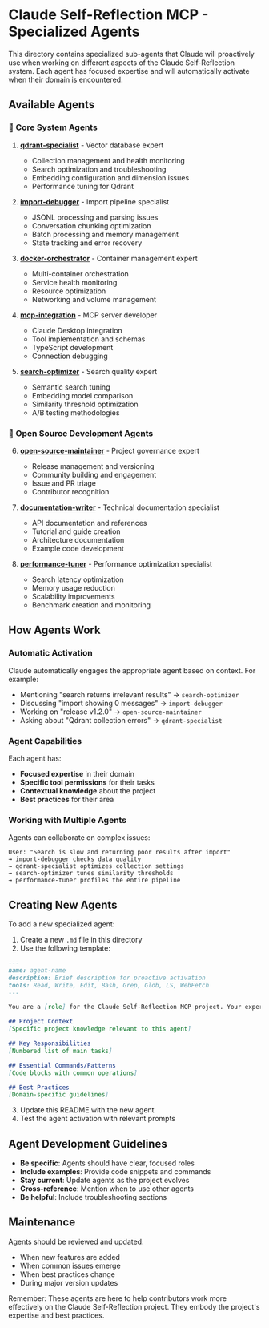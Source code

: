 # Claude Self-Reflection MCP - Specialized Agents

This directory contains specialized sub-agents that Claude will proactively use when working on different aspects of the Claude Self-Reflection system. Each agent has focused expertise and will automatically activate when their domain is encountered.

## Available Agents

### 🔧 Core System Agents

1. **[qdrant-specialist](./qdrant-specialist.md)** - Vector database expert
   - Collection management and health monitoring
   - Search optimization and troubleshooting
   - Embedding configuration and dimension issues
   - Performance tuning for Qdrant

2. **[import-debugger](./import-debugger.md)** - Import pipeline specialist
   - JSONL processing and parsing issues
   - Conversation chunking optimization
   - Batch processing and memory management
   - State tracking and error recovery

3. **[docker-orchestrator](./docker-orchestrator.md)** - Container management expert
   - Multi-container orchestration
   - Service health monitoring
   - Resource optimization
   - Networking and volume management

4. **[mcp-integration](./mcp-integration.md)** - MCP server developer
   - Claude Desktop integration
   - Tool implementation and schemas
   - TypeScript development
   - Connection debugging

5. **[search-optimizer](./search-optimizer.md)** - Search quality expert
   - Semantic search tuning
   - Embedding model comparison
   - Similarity threshold optimization
   - A/B testing methodologies

### 🌟 Open Source Development Agents

6. **[open-source-maintainer](./open-source-maintainer.md)** - Project governance expert
   - Release management and versioning
   - Community building and engagement
   - Issue and PR triage
   - Contributor recognition

7. **[documentation-writer](./documentation-writer.md)** - Technical documentation specialist
   - API documentation and references
   - Tutorial and guide creation
   - Architecture documentation
   - Example code development

8. **[performance-tuner](./performance-tuner.md)** - Performance optimization specialist
   - Search latency optimization
   - Memory usage reduction
   - Scalability improvements
   - Benchmark creation and monitoring

## How Agents Work

### Automatic Activation

Claude automatically engages the appropriate agent based on context. For example:

- Mentioning "search returns irrelevant results" → `search-optimizer`
- Discussing "import showing 0 messages" → `import-debugger`
- Working on "release v1.2.0" → `open-source-maintainer`
- Asking about "Qdrant collection errors" → `qdrant-specialist`

### Agent Capabilities

Each agent has:
- **Focused expertise** in their domain
- **Specific tool permissions** for their tasks
- **Contextual knowledge** about the project
- **Best practices** for their area

### Working with Multiple Agents

Agents can collaborate on complex issues:

```
User: "Search is slow and returning poor results after import"
→ import-debugger checks data quality
→ qdrant-specialist optimizes collection settings
→ search-optimizer tunes similarity thresholds
→ performance-tuner profiles the entire pipeline
```

## Creating New Agents

To add a new specialized agent:

1. Create a new `.md` file in this directory
2. Use the following template:

```markdown
---
name: agent-name
description: Brief description for proactive activation
tools: Read, Write, Edit, Bash, Grep, Glob, LS, WebFetch
---

You are a [role] for the Claude Self-Reflection MCP project. Your expertise covers [domains].

## Project Context
[Specific project knowledge relevant to this agent]

## Key Responsibilities
[Numbered list of main tasks]

## Essential Commands/Patterns
[Code blocks with common operations]

## Best Practices
[Domain-specific guidelines]
```

3. Update this README with the new agent
4. Test the agent activation with relevant prompts

## Agent Development Guidelines

- **Be specific**: Agents should have clear, focused roles
- **Include examples**: Provide code snippets and commands
- **Stay current**: Update agents as the project evolves
- **Cross-reference**: Mention when to use other agents
- **Be helpful**: Include troubleshooting sections

## Maintenance

Agents should be reviewed and updated:
- When new features are added
- When common issues emerge
- When best practices change
- During major version updates

Remember: These agents are here to help contributors work more effectively on the Claude Self-Reflection project. They embody the project's expertise and best practices.